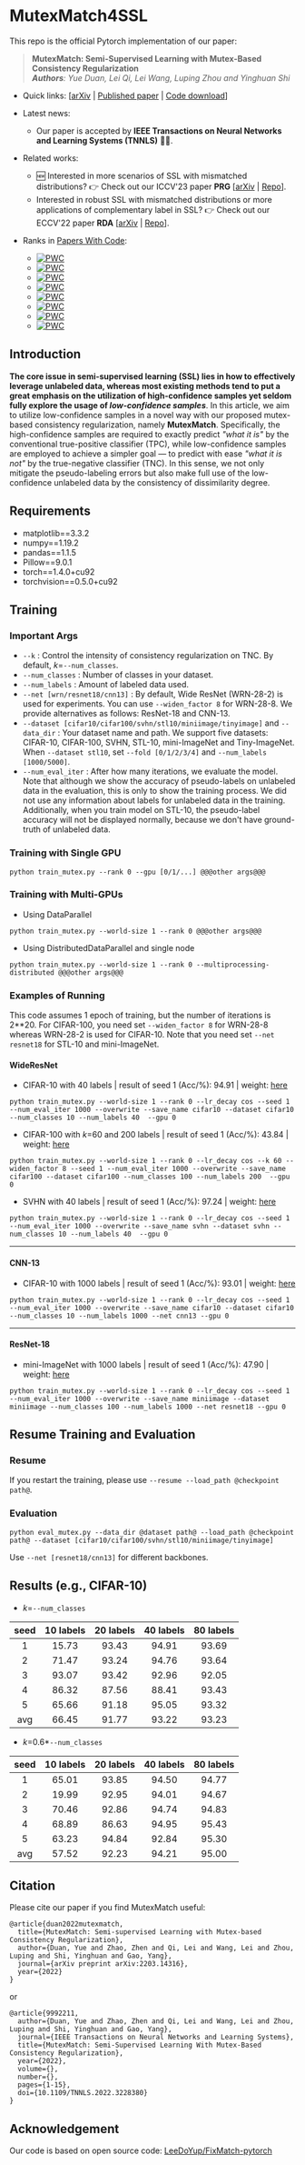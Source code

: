 # MutexMatch4SSL

This repo is the official Pytorch implementation of our paper:

> **MutexMatch: Semi-Supervised Learning with Mutex-Based Consistency Regularization**   
***Authors**: Yue Duan, Lei Qi, Lei Wang, Luping Zhou and Yinghuan Shi*   

 - Quick links: [[arXiv](https://arxiv.org/abs/2203.14316) | [Published paper](https://ieeexplore.ieee.org/document/9992211) | [Code download](https://github.com/NJUyued/MutexMatch4SSL/archive/refs/heads/master.zip)]  
 - Latest news: 
    - Our paper is accepted by **IEEE Transactions on Neural Networks and Learning Systems (TNNLS)** 📕📕.
 - Related works:
    - 🆕 Interested in more scenarios of SSL with mismatched distributions? 👉 Check out our ICCV'23 paper **PRG** [[arXiv](https://arxiv.org/abs/2308.08872) | [Repo](https://github.com/NJUyued/PRG4SSL-MNAR)].
    - Interested in robust SSL with mismatched distributions or more applications of complementary label in SSL? 👉 Check out our ECCV'22 paper **RDA** [[arXiv](https://arxiv.org/abs/2208.04619) | [Repo](https://github.com/NJUyued/RDA4RobustSSL)].
    

- Ranks in [Papers With Code](https://paperswithcode.com/paper/mutexmatch-semi-supervised-learning-with-1):
    - [![PWC](https://img.shields.io/endpoint.svg?url=https://paperswithcode.com/badge/mutexmatch-semi-supervised-learning-with-1/semi-supervised-image-classification-on-cifar-17)](https://paperswithcode.com/sota/semi-supervised-image-classification-on-cifar-17?p=mutexmatch-semi-supervised-learning-with-1)
    - [![PWC](https://img.shields.io/endpoint.svg?url=https://paperswithcode.com/badge/mutexmatch-semi-supervised-learning-with-1/semi-supervised-image-classification-on-cifar-15)](https://paperswithcode.com/sota/semi-supervised-image-classification-on-cifar-15?p=mutexmatch-semi-supervised-learning-with-1)
    - [![PWC](https://img.shields.io/endpoint.svg?url=https://paperswithcode.com/badge/mutexmatch-semi-supervised-learning-with-1/semi-supervised-image-classification-on-cifar-7)](https://paperswithcode.com/sota/semi-supervised-image-classification-on-cifar-7?p=mutexmatch-semi-supervised-learning-with-1)
    - [![PWC](https://img.shields.io/endpoint.svg?url=https://paperswithcode.com/badge/mutexmatch-semi-supervised-learning-with-1/semi-supervised-image-classification-on-cifar-16)](https://paperswithcode.com/sota/semi-supervised-image-classification-on-cifar-16?p=mutexmatch-semi-supervised-learning-with-1)
    - [![PWC](https://img.shields.io/endpoint.svg?url=https://paperswithcode.com/badge/mutexmatch-semi-supervised-learning-with-1/semi-supervised-image-classification-on-cifar-25)](https://paperswithcode.com/sota/semi-supervised-image-classification-on-cifar-25?p=mutexmatch-semi-supervised-learning-with-1)
    - [![PWC](https://img.shields.io/endpoint.svg?url=https://paperswithcode.com/badge/mutexmatch-semi-supervised-learning-with-1/semi-supervised-image-classification-on-svhn-2)](https://paperswithcode.com/sota/semi-supervised-image-classification-on-svhn-2?p=mutexmatch-semi-supervised-learning-with-1)
    - [![PWC](https://img.shields.io/endpoint.svg?url=https://paperswithcode.com/badge/mutexmatch-semi-supervised-learning-with-1/semi-supervised-image-classification-on-svhn-1)](https://paperswithcode.com/sota/semi-supervised-image-classification-on-svhn-1?p=mutexmatch-semi-supervised-learning-with-1)
    - [![PWC](https://img.shields.io/endpoint.svg?url=https://paperswithcode.com/badge/mutexmatch-semi-supervised-learning-with-1/semi-supervised-image-classification-on-mini-2)](https://paperswithcode.com/sota/semi-supervised-image-classification-on-mini-2?p=mutexmatch-semi-supervised-learning-with-1)


## Introduction

**The core issue in semi-supervised learning (SSL) lies in how to effectively leverage unlabeled data, whereas most existing methods tend to put a great emphasis on the utilization of high-confidence samples yet seldom fully explore the usage of *low-confidence samples***. In this article, we aim to utilize low-confidence samples in a novel way with our proposed mutex-based consistency regularization, namely **MutexMatch**. Specifically, the high-confidence samples are required to exactly predict *"what it is"* by the conventional true-positive classifier (TPC), while low-confidence samples are employed to achieve a simpler goal — to predict with ease *"what it is not"* by the true-negative classifier (TNC). In this sense, we not only mitigate the pseudo-labeling errors but also make full use of the low-confidence unlabeled data by the consistency of dissimilarity degree. 

## Requirements
- matplotlib==3.3.2
- numpy==1.19.2
- pandas==1.1.5
- Pillow==9.0.1
- torch==1.4.0+cu92
- torchvision==0.5.0+cu92
## Training
### Important Args
- `--k` : Control the intensity of consistency regularization on TNC. By default, $k$=`--num_classes`.
- `--num_classes` : Number of classes in your dataset.
- `--num_labels` : Amount of labeled data used.  
- `--net [wrn/resnet18/cnn13]` : By default, Wide ResNet (WRN-28-2) is used for experiments. You can use `--widen_factor 8` for WRN-28-8. We provide alternatives as follows: ResNet-18 and CNN-13.
- `--dataset [cifar10/cifar100/svhn/stl10/miniimage/tinyimage]` and `--data_dir` : Your dataset name and path. We support five datasets: CIFAR-10, CIFAR-100, SVHN, STL-10, mini-ImageNet and Tiny-ImageNet. When `--dataset stl10`, set `--fold [0/1/2/3/4]` and `--num_labels [1000/5000]`.
- `--num_eval_iter` : After how many iterations, we evaluate the model. Note that although we show the accuracy of pseudo-labels on unlabeled data in the evaluation, this is only to show the training process. We did not use any information about labels for unlabeled data in the training. Additionally, when you train model on STL-10, the pseudo-label accuracy will not be displayed normally, because we don't have ground-truth of unlabeled data.
### Training with Single GPU

```
python train_mutex.py --rank 0 --gpu [0/1/...] @@@other args@@@
```
### Training with Multi-GPUs

- Using DataParallel

```
python train_mutex.py --world-size 1 --rank 0 @@@other args@@@
```

- Using DistributedDataParallel and single node

```
python train_mutex.py --world-size 1 --rank 0 --multiprocessing-distributed @@@other args@@@
```

### Examples of Running
This code assumes 1 epoch of training, but the number of iterations is 2\*\*20. For CIFAR-100, you need set `--widen_factor 8` for WRN-28-8 whereas WRN-28-2 is used for CIFAR-10.  Note that you need set `--net resnet18` for STL-10 and mini-ImageNet. 

#### WideResNet
- CIFAR-10 with 40 labels | result of seed 1 (Acc/%): 94.91 | weight: [here][cifar10]
```
python train_mutex.py --world-size 1 --rank 0 --lr_decay cos --seed 1 --num_eval_iter 1000 --overwrite --save_name cifar10 --dataset cifar10 --num_classes 10 --num_labels 40  --gpu 0
```

- CIFAR-100 with $k$=60 and 200 labels | result of seed 1 (Acc/%): 43.84 | weight: [here][cifar100]
```
python train_mutex.py --world-size 1 --rank 0 --lr_decay cos --k 60 --widen_factor 8 --seed 1 --num_eval_iter 1000 --overwrite --save_name cifar100 --dataset cifar100 --num_classes 100 --num_labels 200  --gpu 0
```

- SVHN with 40 labels | result of seed 1 (Acc/%): 97.24 | weight: [here][2]
```
python train_mutex.py --world-size 1 --rank 0 --lr_decay cos --seed 1 --num_eval_iter 1000 --overwrite --save_name svhn --dataset svhn --num_classes 10 --num_labels 40  --gpu 0
```

***
#### CNN-13
- CIFAR-10 with 1000 labels | result of seed 1 (Acc/%): 93.01 | weight: [here][3]
```
python train_mutex.py --world-size 1 --rank 0 --lr_decay cos --seed 1 --num_eval_iter 1000 --overwrite --save_name cifar10 --dataset cifar10 --num_classes 10 --num_labels 1000 --net cnn13 --gpu 0
```

***

#### ResNet-18
- mini-ImageNet with 1000 labels | result of seed 1 (Acc/%): 47.90 | weight: [here][mini]
```
python train_mutex.py --world-size 1 --rank 0 --lr_decay cos --seed 1 --num_eval_iter 1000 --overwrite --save_name miniimage --dataset miniimage --num_classes 100 --num_labels 1000 --net resnet18 --gpu 0
```


## Resume Training and Evaluation
### Resume
If you restart the training, please use `--resume --load_path @checkpoint path@`. 

### Evaluation
```
python eval_mutex.py --data_dir @dataset path@ --load_path @checkpoint path@ --dataset [cifar10/cifar100/svhn/stl10/miniimage/tinyimage] 
```
Use `--net [resnet18/cnn13]` for different backbones.

## Results (e.g., CIFAR-10)
- $k$=`--num_classes`

|seed | 10 labels | 20 labels| 40 labels|80 labels|
| :-----:| :-----:| :----: | :----: |:----: |
| 1| 15.73 | 93.43 |94.91 |93.69|
| 2| 71.47 | 93.24 |94.76 |93.64|
| 3| 93.07 | 93.42 |92.96 |92.05|
| 4| 86.32 | 87.56 |88.41 |93.43|
| 5| 65.66 |91.18 |95.05 |93.32|
|avg | 66.45 |91.77 |93.22 |93.23|

- $k$=0.6\*`--num_classes`

|seed | 10 labels | 20 labels| 40 labels|80 labels|
| :-----:| :-----:| :----: | :----: |:----: |
| 1| 65.01 | 93.85 |94.50 |94.77|
| 2| 19.99 | 92.95 |94.01 |94.67|
| 3| 70.46 | 92.86 |94.74 |94.83|
| 4| 68.89   | 86.63 |94.95 |95.43|
| 5| 63.23 |94.84 |92.84 |95.30|
|avg | 57.52 |92.23 |94.21 |95.00|

## Citation
Please cite our paper if you find MutexMatch useful:

```
@article{duan2022mutexmatch,
  title={MutexMatch: Semi-supervised Learning with Mutex-based Consistency Regularization},
  author={Duan, Yue and Zhao, Zhen and Qi, Lei and Wang, Lei and Zhou, Luping and Shi, Yinghuan and Gao, Yang},
  journal={arXiv preprint arXiv:2203.14316},
  year={2022}
}
```

or 


```
@article{9992211,
  author={Duan, Yue and Zhao, Zhen and Qi, Lei and Wang, Lei and Zhou, Luping and Shi, Yinghuan and Gao, Yang},
  journal={IEEE Transactions on Neural Networks and Learning Systems}, 
  title={MutexMatch: Semi-Supervised Learning With Mutex-Based Consistency Regularization}, 
  year={2022},
  volume={},
  number={},
  pages={1-15},
  doi={10.1109/TNNLS.2022.3228380}
}
```

## Acknowledgement
Our code is based on open source code: [LeeDoYup/FixMatch-pytorch][1]

[1]: https://github.com/LeeDoYup/FixMatch-pytorch
[2]: https://1drv.ms/u/s!Ao848hI985sshh1L1hbkwSWz7fdu?e=JnFxBB
[3]: https://1drv.ms/u/s!Ao848hI985sshhsvuQSFJ-pu1gRv?e=od6PnI
[cifar10]: https://1drv.ms/u/s!Ao848hI985sshhl8PY0R-xZ-leSu?e=4MPVya
[mini]: https://1drv.ms/u/s!Ao848hI985sshh_x8vW7gACP4SRK?e=iuiici
[cifar100]: https://1drv.ms/u/s!Ao848hI985sshiHv6ghquy7ApJ-_?e=gGOXfh
[a]: https://arxiv.org/abs/2203.14316
